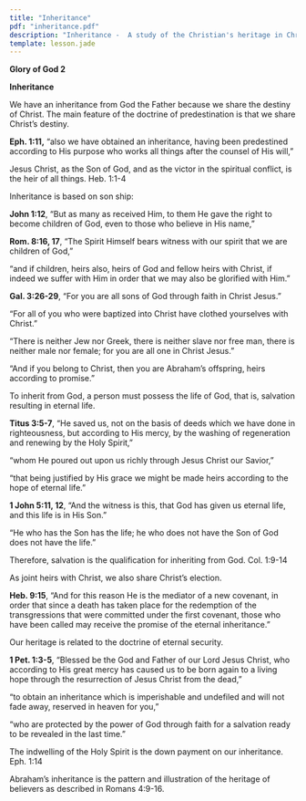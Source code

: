 ```yaml
---
title: "Inheritance"
pdf: "inheritance.pdf"
description: "Inheritance -  A study of the Christian's heritage in Christ."
template: lesson.jade
---
```



**Glory of God 2**

**Inheritance**

We have an inheritance from God the Father because we share the destiny
of Christ. The main feature of the doctrine of predestination is that we
share Christ’s destiny.

**Eph. 1:11,** “also we have obtained an inheritance, having been
predestined according to His purpose who works all things after the
counsel of His will,”

Jesus Christ, as the Son of God, and as the victor in the spiritual
conflict, is the heir of all things. Heb. 1:1-4

Inheritance is based on son ship:

**John 1:12**, “But as many as received Him, to them He gave the right
to become children of God, even to those who believe in His name,”

**Rom. 8:16, 17**, “The Spirit Himself bears witness with our spirit
that we are children of God,”

“and if children, heirs also, heirs of God and fellow heirs with Christ,
if indeed we suffer with Him in order that we may also be glorified with
Him.”

**Gal. 3:26-29**, “For you are all sons of God through faith in Christ
Jesus.”

“For all of you who were baptized into Christ have clothed yourselves
with Christ.”

“There is neither Jew nor Greek, there is neither slave nor free man,
there is neither male nor female; for you are all one in Christ Jesus.”

“And if you belong to Christ, then you are Abraham’s offspring, heirs
according to promise.”

To inherit from God, a person must possess the life of God, that is,
salvation resulting in eternal life.

**Titus 3:5-7**, “He saved us, not on the basis of deeds which we have
done in righteousness, but according to His mercy, by the washing of
regeneration and renewing by the Holy Spirit,”

“whom He poured out upon us richly through Jesus Christ our Savior,”

“that being justified by His grace we might be made heirs according to
the hope of eternal life.”

**1 John 5:11, 12**, “And the witness is this, that God has given us
eternal life, and this life is in His Son.”

“He who has the Son has the life; he who does not have the Son of God
does not have the life.”

Therefore, salvation is the qualification for inheriting from God. Col.
1:9-14

As joint heirs with Christ, we also share Christ’s election.

**Heb. 9:15**, “And for this reason He is the mediator of a new
covenant, in order that since a death has taken place for the redemption
of the transgressions that were committed under the first covenant,
those who have been called may receive the promise of the eternal
inheritance.”

Our heritage is related to the doctrine of eternal security.

**1 Pet. 1:3-5**, “Blessed be the God and Father of our Lord Jesus
Christ, who according to His great mercy has caused us to be born again
to a living hope through the resurrection of Jesus Christ from the
dead,”

“to obtain an inheritance which is imperishable and undefiled and will
not fade away, reserved in heaven for you,”

“who are protected by the power of God through faith for a salvation
ready to be revealed in the last time.”

The indwelling of the Holy Spirit is the down payment on our
inheritance. Eph. 1:14

Abraham’s inheritance is the pattern and illustration of the heritage of
believers as described in Romans 4:9-16.

